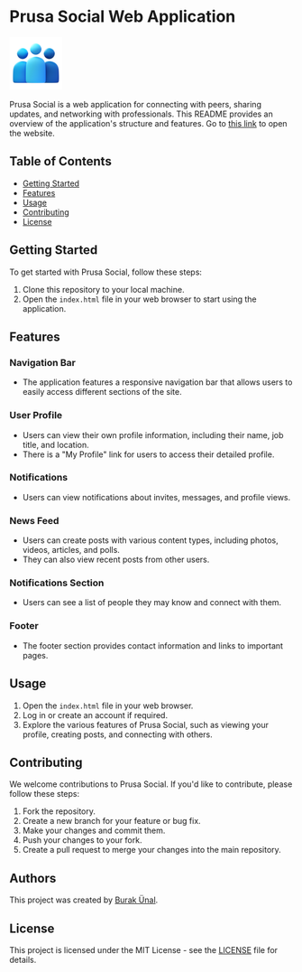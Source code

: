 # Prusa Social Web Application

![Prusa Social Logo](assets/logo.png)

Prusa Social is a web application for connecting with peers, sharing updates, and networking with professionals. This README provides an overview of the application's structure and features. Go to [this link](https://burakunal28.github.io/prusa-social) to open the website.

## Table of Contents

- [Getting Started](#getting-started)
- [Features](#features)
- [Usage](#usage)
- [Contributing](#contributing)
- [License](#license)

## Getting Started

To get started with Prusa Social, follow these steps:

1. Clone this repository to your local machine.
2. Open the `index.html` file in your web browser to start using the application.

## Features

### Navigation Bar

- The application features a responsive navigation bar that allows users to easily access different sections of the site.

### User Profile

- Users can view their own profile information, including their name, job title, and location.
- There is a "My Profile" link for users to access their detailed profile.

### Notifications

- Users can view notifications about invites, messages, and profile views.

### News Feed

- Users can create posts with various content types, including photos, videos, articles, and polls.
- They can also view recent posts from other users.

### Notifications Section

- Users can see a list of people they may know and connect with them.

### Footer

- The footer section provides contact information and links to important pages.

## Usage

1. Open the `index.html` file in your web browser.
2. Log in or create an account if required.
3. Explore the various features of Prusa Social, such as viewing your profile, creating posts, and connecting with others.

## Contributing

We welcome contributions to Prusa Social. If you'd like to contribute, please follow these steps:

1. Fork the repository.
2. Create a new branch for your feature or bug fix.
3. Make your changes and commit them.
4. Push your changes to your fork.
5. Create a pull request to merge your changes into the main repository.

## Authors

This project was created by [Burak Ünal](https://linktr.ee/burakunal28).

## License

This project is licensed under the MIT License - see the [LICENSE](LICENSE) file for details.
